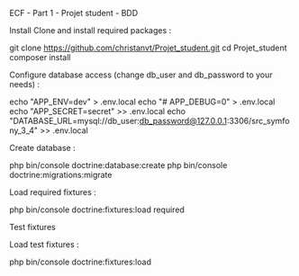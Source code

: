 ECF - Part 1 - Projet student - BDD

Install
Clone and install required packages :

git clone https://github.com/christanvt/Projet_student.git
cd Projet_student
composer install

Configure database access (change db_user and db_password to your needs) :

echo "APP_ENV=dev" > .env.local
echo "# APP_DEBUG=0" > .env.local
echo "APP_SECRET=secret" >> .env.local
echo "DATABASE_URL=mysql://db_user:db_password@127.0.0.1:3306/src_symfony_3_4" >> .env.local

Create database :

php bin/console doctrine:database:create
php bin/console doctrine:migrations:migrate

Load required fixtures :

php bin/console doctrine:fixtures:load required

Test fixtures

Load test fixtures :

php bin/console doctrine:fixtures:load
